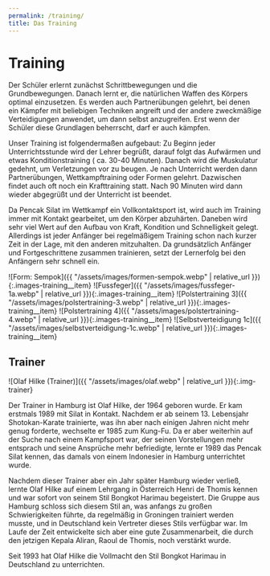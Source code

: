 ```yaml
---
permalink: /training/
title: Das Training
---
```


# Training

Der Schüler erlernt zunächst Schrittbewegungen und die Grundbewegungen. Danach lernt er, die natürlichen Waffen des Körpers optimal einzusetzen. Es werden auch Partnerübungen gelehrt, bei denen ein Kämpfer mit beliebigen Techniken angreift und der andere zweckmäßige Verteidigungen anwendet, um dann selbst anzugreifen. Erst wenn der Schüler diese Grundlagen beherrscht, darf er auch kämpfen.

Unser Training ist folgendermaßen aufgebaut:
Zu Beginn jeder Unterrichtsstunde wird der Lehrer begrüßt, darauf folgt das Aufwärmen und etwas Konditionstraining ( ca. 30-40 Minuten). Danach wird die Muskulatur gedehnt, um Verletzungen vor zu beugen. Je nach Unterricht werden dann Partnerübungen, Wettkampftraining oder Formen gelehrt. Dazwischen findet auch oft noch ein Krafttraining statt. Nach 90 Minuten wird dann wieder abgegrüßt und der Unterricht ist beendet.

Da Pencak Silat im Wettkampf ein Vollkontaktsport ist, wird auch im Training immer mit Kontakt gearbeitet, um den Körper abzuhärten. Daneben wird sehr viel Wert auf den Aufbau von Kraft, Kondition und Schnelligkeit gelegt. Allerdings ist jeder Anfänger bei regelmäßigem Training schon nach kurzer Zeit in der Lage, mit den anderen mitzuhalten. Da grundsätzlich Anfänger und Fortgeschrittene zusammen trainieren, setzt der Lernerfolg bei den Anfängern sehr schnell ein.

<div class="images-training" markdown="1">
![Form: Sempok]({{ "/assets/images/formen-sempok.webp" | relative_url }}){:.images-training__item}
![Fussfeger]({{ "/assets/images/fussfeger-1a.webp" | relative_url }}){:.images-training__item}
![Polstertraining 3]({{ "/assets/images/polstertraining-3.webp" | relative_url }}){:.images-training__item}
![Polstertraining 4]({{ "/assets/images/polstertraining-4.webp" | relative_url }}){:.images-training__item}
![Selbstverteidigung 1c]({{ "/assets/images/selbstverteidigung-1c.webp" | relative_url }}){:.images-training__item}
</div>

## Trainer

![Olaf Hilke (Trainer)]({{ "/assets/images/olaf.webp" | relative_url }}){:.img-trainer}

Der Trainer in Hamburg ist Olaf Hilke, der 1964 geboren wurde. Er kam erstmals 1989 mit Silat in Kontakt. Nachdem er ab seinem 13. Lebensjahr Shotokan-Karate trainierte, was ihn aber nach einigen Jahren nicht mehr genug forderte, wechselte er 1985 zum Kung-Fu. Da er aber weiterhin auf der Suche nach einem Kampfsport war, der seinen Vorstellungen mehr entsprach und seine Ansprüche mehr befriedigte, lernte er 1989 das Pencak Silat kennen, das damals von einem Indonesier in Hamburg unterrichtet wurde.

Nachdem dieser Trainer aber ein Jahr später Hamburg wieder verließ, lernte Olaf Hilke auf einem Lehrgang in Österreich Henri de Thomis kennen und war sofort von seinem Stil Bongkot Harimau begeistert. Die Gruppe aus Hamburg schloss sich diesem Stil an, was anfangs zu großen Schwierigkeiten führte, da regelmäßig in Groningen trainiert werden musste, und in Deutschland kein Vertreter dieses Stils verfügbar war. Im Laufe der Zeit entwickelte sich aber eine gute Zusammenarbeit, die durch den jetzigen Kepala Aliran, Raoul de Thomis, noch verstärkt wurde.

Seit 1993 hat Olaf Hilke die Vollmacht den Stil Bongkot Harimau in Deutschland zu unterrichten.
